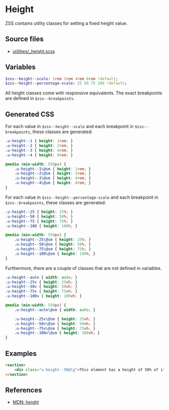 # Height

ZSS contains utility classes for setting a fixed height value.

## Source files

- [utilities/_height.scss](../../src/utilities/_height.scss)

## Variables

```sass
$zss--height--scale: 1rem 2rem 4rem 8rem !default;
$zss--height--percentage-scale: 25 50 75 100 !default;
```

All height classes come with responsive equivalents. The exact breakpoints are defined in `$zss--breakpoints`.

## Generated CSS

For each value in `$zss--height--scale` and each breakpoint  in `$zss--breakpoints`, these classes are generated:

```css
.u-height--1 { height: 1rem; }
.u-height--2 { height: 2rem; }
.u-height--3 { height: 4rem; }
.u-height--4 { height: 8rem; }

@media (min-width: 550px) {
    .u-height--1\@sm { height: 1rem; }
    .u-height--2\@sm { height: 2rem; }
    .u-height--3\@sm { height: 4rem; }
    .u-height--4\@sm { height: 8rem; }
}
```

For each value in `$zss--height--percentage-scale` and each breakpoint  in `$zss--breakpoints`, these classes are generated:

```css
.u-height--25 { height: 25%; }
.u-height--50 { height: 50%; }
.u-height--75 { height: 75%; }
.u-height--100 { height: 100%; }

@media (min-width: 550px) {
    .u-height--25\@sm { height: 25%; }
    .u-height--50\@sm { height: 50%; }
    .u-height--75\@sm { height: 75%; }
    .u-height--100\@sm { height: 100%; }
}
```

Furthermore, there are a couple of classes that are not defined in variables.

```css
.u-height--auto { width: auto; }
.u-height--25v { height: 25vh; }
.u-height--50v { height: 50vh; }
.u-height--75v { height: 75vh; }
.u-height--100v { height: 100vh; }

@media (min-width: 550px) {
    .u-height--auto\@sm { width: auto; }

    .u-height--25v\@sm { height: 25vh; }
    .u-height--50v\@sm { height: 50vh; }
    .u-height--75v\@sm { height: 75vh; }
    .u-height--100v\@sm { height: 100vh; }
}
```

## Examples

```html
<section>
    <div class="u-height--50@lg">This element has a height of 50% of its parent on desktop.</div>
</section>
```

## References

- [MDN: height](https://developer.mozilla.org/en/docs/Web/CSS/height)
